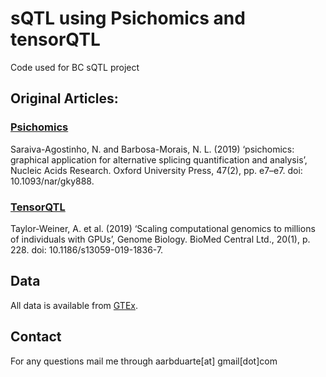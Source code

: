 # sQTL using Psichomics and tensorQTL
Code used for BC sQTL project

## Original Articles:
### [Psichomics](https://github.com/nuno-agostinho/psichomics)
Saraiva-Agostinho, N. and Barbosa-Morais, N. L. (2019) ‘psichomics: graphical application for alternative splicing quantification and analysis’, Nucleic Acids Research. Oxford University Press, 47(2), pp. e7–e7. doi: 10.1093/nar/gky888.


### [TensorQTL](https://github.com/broadinstitute/tensorqtl)
Taylor-Weiner, A. et al. (2019) ‘Scaling computational genomics to millions of individuals with GPUs’, Genome Biology. BioMed Central Ltd., 20(1), p. 228. doi: 10.1186/s13059-019-1836-7.

## Data
All data is available from [GTEx](https://gtexportal.org/home/).

## Contact
For any questions mail me through
aarbduarte[at] gmail[dot]com
